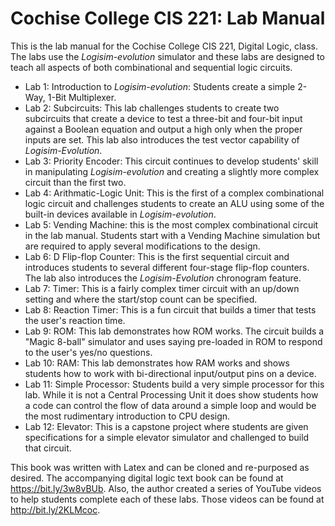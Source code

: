 # Cochise College CIS 221: Lab Manual

This is the lab manual for the Cochise College CIS 221, Digital Logic, class. The labs use the *Logisim-evolution* simulator and these labs are designed to teach all aspects of both combinational and sequential logic circuits.

* Lab 1: Introduction to *Logisim-evolution*: Students create a simple 2-Way, 1-Bit Multiplexer.
* Lab 2: Subcircuits: This lab challenges students to create two subcircuits that create a device to test a three-bit and four-bit input against a Boolean equation and output a high only when the proper inputs are set. This lab also introduces the test vector capability of *Logisim-Evolution*.
* Lab 3: Priority Encoder: This circuit continues to develop students' skill in manipulating *Logisim-evolution* and creating a slightly more complex circuit than the first two.
* Lab 4: Arithmatic-Logic Unit: This is the first of a complex combinational logic circuit and challenges students to create an ALU using some of the built-in devices available in *Logisim-evolution*.
* Lab 5: Vending Machine: this is the most complex combinational circuit in the lab manual. Students start with a Vending Machine simulation but are required to apply several modifications to the design.
* Lab 6: D Flip-flop Counter: This is the first sequential circuit and introduces students to several different four-stage flip-flop counters. The lab also introduces the *Logisim-Evolution* chronogram feature.
* Lab 7: Timer: This is a fairly complex timer circuit with an up/down setting and where the start/stop count can be specified.
* Lab 8: Reaction Timer: This is a fun circuit that builds a timer that tests the user's reaction time.
* Lab 9: ROM: This lab demonstrates how ROM works. The circuit builds a "Magic 8-ball" simulator and uses saying pre-loaded in ROM to respond to the user's yes/no questions.
* Lab 10: RAM: This lab demonstrates how RAM works and shows students how to work with bi-directional input/output pins on a device.
* Lab 11: Simple Processor: Students build a very simple processor for this lab. While it is not a Central Processing Unit it does show students how a code can control the flow of data around a simple loop and would be the most rudimentary introduction to CPU design.
* Lab 12: Elevator: This is a capstone project where students are given specifications for a simple elevator simulator and challenged to build that circuit.

This book was written with Latex and can be cloned and re-purposed as desired. The accompanying digital logic text book can be found at  https://bit.ly/3w8vBUb. Also, the author created a series of YouTube videos to help students complete each of these labs. Those videos can be found at http://bit.ly/2KLMcoc.
